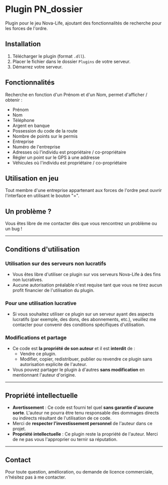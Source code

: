 # Plugin PN_dossier
Plugin pour le jeu Nova-Life, ajoutant des fonctionnalités de recherche pour les forces de l'ordre.

## Installation

1. Télécharger le plugin (format `.dll`).
2. Placer le fichier dans le dossier `Plugins` de votre serveur.
3. Démarrez votre serveur.

## Fonctionnalités

Recherche en fonction d'un Prénom et d'un Nom, permet d'afficher / obtenir :
- Prénom
- Nom
- Téléphone
- Argent en banque
- Possession du code de la route
- Nombre de points sur le permis
- Entreprise
- Numéro de l'entreprise
- Adresses où l'individu est propriétaire / co-propriétaire
- Régler un point sur le GPS à une addresse
- Véhicules où l'individu est propriétaire / co-propriétaire

## Utilisation en jeu

Tout membre d'une entreprise appartenant aux forces de l'ordre peut ouvrir l'interface en utilisant le bouton "=".

## Un problème ?

Vous êtes libre de me contacter dès que vous rencontrez un problème ou un bug !

---

## Conditions d'utilisation

### Utilisation sur des serveurs non lucratifs

- Vous êtes libre d'utiliser ce plugin sur vos serveurs Nova-Life à des fins non lucratives.
- Aucune autorisation préalable n'est requise tant que vous ne tirez aucun profit financier de l'utilisation du plugin.

### Pour une utilisation lucrative

- Si vous souhaitez utiliser ce plugin sur un serveur ayant des aspects lucratifs (par exemple, des dons, des abonnements, etc.), veuillez me contacter pour convenir des conditions spécifiques d'utilisation.

### Modifications et partage

- Ce code est **la propriété de son auteur** et il est **interdit** de :
  - Vendre ce plugin.
  - Modifier, copier, redistribuer, publier ou revendre ce plugin sans autorisation explicite de l'auteur.
- Vous pouvez partager le plugin à d'autres **sans modification** en mentionnant l'auteur d'origine.

---

## Propriété intellectuelle

- **Avertissement** : Ce code est fourni tel quel **sans garantie d'aucune sorte**. L'auteur ne pourra être tenu responsable des dommages directs ou indirects résultant de l'utilisation de ce code.
- Merci de **respecter l'investissement personnel** de l'auteur dans ce projet.
- **Propriété intellectuelle** : Ce plugin reste la propriété de l'auteur. Merci de ne pas vous l'approprier ou ternir sa réputation.

---

## Contact

Pour toute question, amélioration, ou demande de licence commerciale, n'hésitez pas à me contacter.
